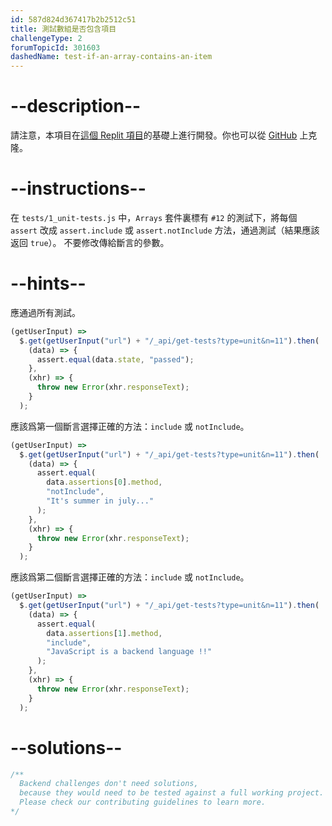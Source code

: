 ```yaml
---
id: 587d824d367417b2b2512c51
title: 測試數組是否包含項目
challengeType: 2
forumTopicId: 301603
dashedName: test-if-an-array-contains-an-item
---
```


# --description--

請注意，本項目在[這個 Replit 項目](https://replit.com/github/freeCodeCamp/boilerplate-mochachai)的基礎上進行開發。你也可以從 [GitHub](https://repl.it/github/freeCodeCamp/boilerplate-mochachai) 上克隆。

# --instructions--

在 `tests/1_unit-tests.js` 中，`Arrays` 套件裏標有 `#12` 的測試下，將每個 `assert` 改成 `assert.include` 或 `assert.notInclude` 方法，通過測試（結果應該返回 `true`）。 不要修改傳給斷言的參數。

# --hints--

應通過所有測試。

```js
(getUserInput) =>
  $.get(getUserInput("url") + "/_api/get-tests?type=unit&n=11").then(
    (data) => {
      assert.equal(data.state, "passed");
    },
    (xhr) => {
      throw new Error(xhr.responseText);
    }
  );
```

應該爲第一個斷言選擇正確的方法：`include` 或 `notInclude`。

```js
(getUserInput) =>
  $.get(getUserInput("url") + "/_api/get-tests?type=unit&n=11").then(
    (data) => {
      assert.equal(
        data.assertions[0].method,
        "notInclude",
        "It's summer in july..."
      );
    },
    (xhr) => {
      throw new Error(xhr.responseText);
    }
  );
```

應該爲第二個斷言選擇正確的方法：`include` 或 `notInclude`。

```js
(getUserInput) =>
  $.get(getUserInput("url") + "/_api/get-tests?type=unit&n=11").then(
    (data) => {
      assert.equal(
        data.assertions[1].method,
        "include",
        "JavaScript is a backend language !!"
      );
    },
    (xhr) => {
      throw new Error(xhr.responseText);
    }
  );
```

# --solutions--

```js
/**
  Backend challenges don't need solutions, 
  because they would need to be tested against a full working project. 
  Please check our contributing guidelines to learn more.
*/
```
